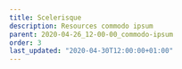 ```yaml
---
title: Scelerisque
description: Resources commodo ipsum
parent: 2020-04-26_12-00-00_commodo-ipsum
order: 3
last_updated: "2020-04-30T12:00:00+01:00"
---
```

